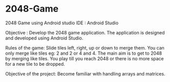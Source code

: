 # 2048-Game
2048 Game using Android studio
IDE : Android Studio

Objective : Develop the 2048 game application. The application is designed and developed using Android Studio. 

Rules of the game:
  Slide tiles left, right, up or down to merge them.
  You can only merge like tiles eg: 2 and 2 or 4 and 4.
  The main aim is to get to 2048 by merging like tiles.
  You play till you reach 2048 or there is no more space for a new tile to be dropped.

Objective of the project: Become familiar with handling arrays and matrices. 
  
